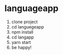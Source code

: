 # languageapp

1. clone project
2. cd languegeapp
3. npm install
4. cd langapp
5. yarn start
6. be happy!
